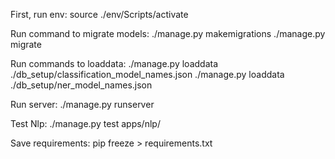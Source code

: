 First, run env:
source ./env/Scripts/activate

Run command to migrate models:
./manage.py makemigrations
./manage.py migrate

Run commands to loaddata:
./manage.py loaddata ./db_setup/classification_model_names.json
./manage.py loaddata ./db_setup/ner_model_names.json

Run server:
./manage.py runserver

Test Nlp:
./manage.py test apps/nlp/

Save requirements:
pip freeze > requirements.txt